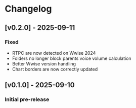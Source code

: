 # Changelog

## [v0.2.0] - 2025-09-11
### Fixed
- RTPC are now detected on Wwise 2024
- Folders no longer block parents voice volume calculation
- Better Wwise version handling
- Chart borders are now correctly updated

## [v0.1.0] - 2025-09-10
### Initial pre-release
